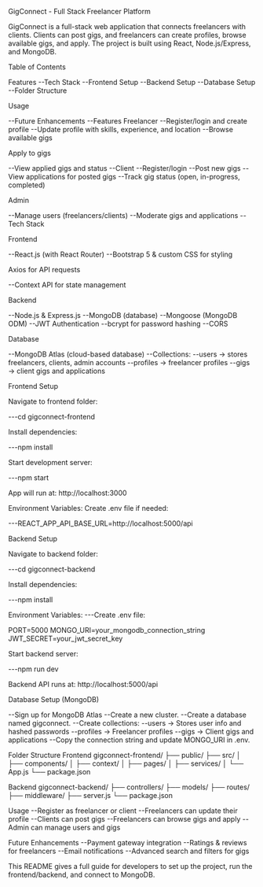 GigConnect - Full Stack Freelancer Platform

GigConnect is a full-stack web application that connects freelancers with clients. Clients can post gigs, and freelancers can create profiles, browse available gigs, and apply. The project is built using React, Node.js/Express, and MongoDB.

Table of Contents

Features
--Tech Stack
--Frontend Setup
--Backend Setup
--Database Setup
--Folder Structure

Usage

--Future Enhancements
--Features Freelancer
--Register/login and create profile
--Update profile with skills, experience, and location
--Browse available gigs

Apply to gigs

--View applied gigs and status
--Client
--Register/login
--Post new gigs
--View applications for posted gigs
--Track gig status (open, in-progress, completed)

Admin

--Manage users (freelancers/clients)
--Moderate gigs and applications
--Tech Stack

Frontend

--React.js (with React Router)
--Bootstrap 5 & custom CSS for styling

Axios for API requests

--Context API for state management

Backend

--Node.js & Express.js
--MongoDB (database)
--Mongoose (MongoDB ODM)
--JWT Authentication
--bcrypt for password hashing
--CORS

Database

--MongoDB Atlas (cloud-based database)
--Collections:
--users → stores freelancers, clients, admin accounts
--profiles → freelancer profiles
--gigs → client gigs and applications

Frontend Setup

Navigate to frontend folder:

---cd gigconnect-frontend


Install dependencies:

---npm install


Start development server:

---npm start


App will run at: http://localhost:3000

Environment Variables:
Create .env file if needed:

---REACT_APP_API_BASE_URL=http://localhost:5000/api

Backend Setup

Navigate to backend folder:

---cd gigconnect-backend


Install dependencies:

---npm install


Environment Variables:
---Create .env file:

PORT=5000
MONGO_URI=your_mongodb_connection_string
JWT_SECRET=your_jwt_secret_key


Start backend server:

---npm run dev


Backend API runs at: http://localhost:5000/api

Database Setup (MongoDB)

--Sign up for MongoDB Atlas
--Create a new cluster.
--Create a database named gigconnect.
--Create collections:
--users → Stores user info and hashed passwords
--profiles → Freelancer profiles
--gigs → Client gigs and applications
--Copy the connection string and update MONGO_URI in .env.

Folder Structure
Frontend
gigconnect-frontend/
├── public/
├── src/
│   ├── components/
│   ├── context/
│   ├── pages/
│   ├── services/
│   └── App.js
└── package.json

Backend
gigconnect-backend/
├── controllers/
├── models/
├── routes/
├── middleware/
├── server.js
└── package.json

Usage
--Register as freelancer or client
--Freelancers can update their profile
--Clients can post gigs
--Freelancers can browse gigs and apply
--Admin can manage users and gigs

Future Enhancements
--Payment gateway integration
--Ratings & reviews for freelancers
--Email notifications
--Advanced search and filters for gigs

This README gives a full guide for developers to set up the project, run the frontend/backend, and connect to MongoDB.

